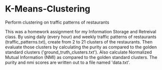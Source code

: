 K-Means-Clustering
==================

Perform clustering on traffic patterns of restaurants

This was a homework assignment for my Information Storage and Retreival class.  By using daily (every hour) and weekly traffic patterns of restaurants (traffic_patterns.txt), create from 2 to 21 clusters of the restaurants.  Then evaluate those clusters by calculating the purity as compared to the golden standard clusters ('ground_truth_clusters.txt').  Also calculate Normalized Mutual Information (NMI) as compared to the golden standard clusters.  The purity and nmi scores are written out to a file named 'data.txt'.

